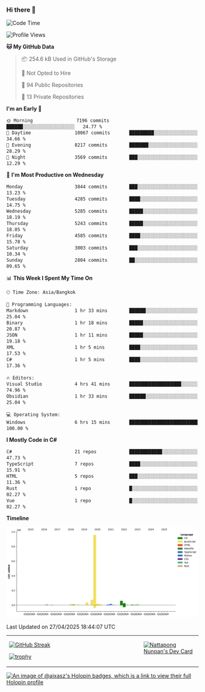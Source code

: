 ### Hi there 👋

<!--START_SECTION:waka-->
![Code Time](http://img.shields.io/badge/Code%20Time-2%2C238%20hrs%2049%20mins-blue)

![Profile Views](http://img.shields.io/badge/Profile%20Views-0-blue)

**🐱 My GitHub Data** 

> 📦 254.6 kB Used in GitHub's Storage 
 > 
> 🚫 Not Opted to Hire
 > 
> 📜 94 Public Repositories 
 > 
> 🔑 13 Private Repositories 
 > 
**I'm an Early 🐤** 

```text
🌞 Morning                7196 commits        ██████░░░░░░░░░░░░░░░░░░░   24.77 % 
🌆 Daytime                10067 commits       █████████░░░░░░░░░░░░░░░░   34.66 % 
🌃 Evening                8217 commits        ███████░░░░░░░░░░░░░░░░░░   28.29 % 
🌙 Night                  3569 commits        ███░░░░░░░░░░░░░░░░░░░░░░   12.29 % 
```
📅 **I'm Most Productive on Wednesday** 

```text
Monday                   3844 commits        ███░░░░░░░░░░░░░░░░░░░░░░   13.23 % 
Tuesday                  4285 commits        ████░░░░░░░░░░░░░░░░░░░░░   14.75 % 
Wednesday                5285 commits        █████░░░░░░░░░░░░░░░░░░░░   18.19 % 
Thursday                 5243 commits        █████░░░░░░░░░░░░░░░░░░░░   18.05 % 
Friday                   4585 commits        ████░░░░░░░░░░░░░░░░░░░░░   15.78 % 
Saturday                 3003 commits        ███░░░░░░░░░░░░░░░░░░░░░░   10.34 % 
Sunday                   2804 commits        ██░░░░░░░░░░░░░░░░░░░░░░░   09.65 % 
```


📊 **This Week I Spent My Time On** 

```text
🕑︎ Time Zone: Asia/Bangkok

💬 Programming Languages: 
Markdown                 1 hr 33 mins        ██████░░░░░░░░░░░░░░░░░░░   25.04 % 
Binary                   1 hr 18 mins        █████░░░░░░░░░░░░░░░░░░░░   20.87 % 
JSON                     1 hr 11 mins        █████░░░░░░░░░░░░░░░░░░░░   19.18 % 
XML                      1 hr 5 mins         ████░░░░░░░░░░░░░░░░░░░░░   17.53 % 
C#                       1 hr 5 mins         ████░░░░░░░░░░░░░░░░░░░░░   17.36 % 

🔥 Editors: 
Visual Studio            4 hrs 41 mins       ███████████████████░░░░░░   74.96 % 
Obsidian                 1 hr 33 mins        ██████░░░░░░░░░░░░░░░░░░░   25.04 % 

💻 Operating System: 
Windows                  6 hrs 15 mins       █████████████████████████   100.00 % 
```

**I Mostly Code in C#** 

```text
C#                       21 repos            ████████████░░░░░░░░░░░░░   47.73 % 
TypeScript               7 repos             ████░░░░░░░░░░░░░░░░░░░░░   15.91 % 
HTML                     5 repos             ███░░░░░░░░░░░░░░░░░░░░░░   11.36 % 
Rust                     1 repo              █░░░░░░░░░░░░░░░░░░░░░░░░   02.27 % 
Vue                      1 repo              █░░░░░░░░░░░░░░░░░░░░░░░░   02.27 % 
```



**Timeline**

![Lines of Code chart](https://raw.githubusercontent.com/aixasz/aixasz/main/assets/bar_graph.png)


 Last Updated on 27/04/2025 18:44:07 UTC
<!--END_SECTION:waka-->

<table>
<tr>
<td width="70%" valign="top">
 
 [![GitHub Streak](http://github-readme-streak-stats.herokuapp.com?user=aixasz&theme=github-dark&hide_border=true&date_format=%5BY%20%5DM%20j)](https://git.io/streak-stats)

 [![trophy](https://github-profile-trophy.vercel.app/?username=aixasz&theme=onedark)](https://github.com/ryo-ma/github-profile-trophy)
 </td>
<td width="30%" valign="top">
 
<a href="https://app.daily.dev/aixasz"><img src="https://api.daily.dev/devcards/403207936e6547c9a85ea449e9f3abe8.png?r=re8" alt="Nattapong Nunpan's Dev Card"/></a>

 </td>
</tr>
</table>

[![An image of @aixasz's Holopin badges, which is a link to view their full Holopin profile](https://holopin.me/aixasz)](https://holopin.io/@aixasz)
 
